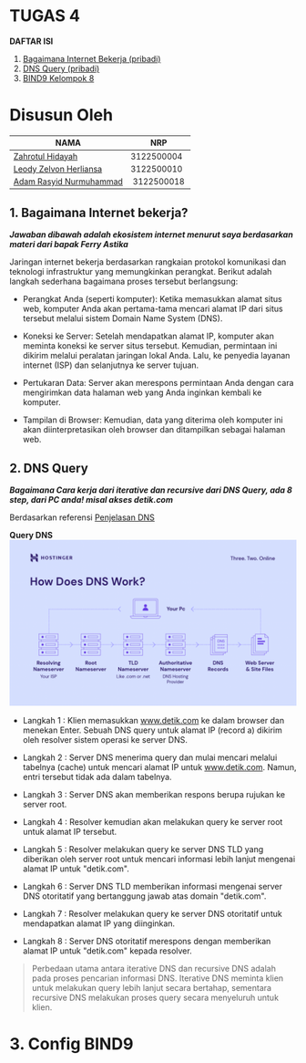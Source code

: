 # TUGAS 4

**DAFTAR ISI**

1. [Bagaimana Internet Bekerja (pribadi)](#bagaimana-internet-bekerja)
2. [DNS Query (pribadi)](#2-dns-query)
3. [BIND9 Kelompok 8](#3-config-bind9)

# Disusun Oleh

| NAMA | NRP |
| ---- | --- |
| [Zahrotul Hidayah](https://github.com/zah1703)| 3122500004 |
| [Leody Zelvon Herliansa](https://github.com/Leodyz)| 3122500010 |
| [Adam Rasyid Nurmuhammad](https://github.com/adamrasyid01)| 3122500018 | 

## 1. Bagaimana Internet bekerja?

***Jawaban dibawah adalah ekosistem internet menurut saya berdasarkan materi dari bapak Ferry Astika***

Jaringan internet bekerja berdasarkan rangkaian protokol komunikasi dan teknologi infrastruktur yang memungkinkan perangkat. Berikut adalah langkah sederhana bagaimana proses tersebut berlangsung:

- Perangkat Anda (seperti komputer): Ketika memasukkan alamat situs web, komputer Anda akan pertama-tama mencari alamat IP dari situs tersebut melalui sistem Domain Name System (DNS).

- Koneksi ke Server: Setelah mendapatkan alamat IP, komputer akan meminta koneksi ke server situs tersebut. Kemudian, permintaan ini dikirim melalui peralatan jaringan lokal Anda. Lalu, ke penyedia layanan internet (ISP) dan selanjutnya ke server tujuan.

- Pertukaran Data: Server akan merespons permintaan Anda dengan cara mengirimkan data halaman web yang Anda inginkan kembali ke komputer.

- Tampilan di Browser: Kemudian, data yang diterima oleh komputer ini akan diinterpretasikan oleh browser dan ditampilkan sebagai halaman web.

## 2. DNS Query

***Bagaimana Cara kerja dari iterative dan recursive dari DNS Query, ada 8 step, dari PC anda! misal akses detik.com***

Berdasarkan referensi [Penjelasan DNS](https://www.hostinger.co.uk/tutorials/what-is-dns)

**Query DNS**
![Gambar Cara kerja DNS](https://github.com/adamrasyid01/SysAdmin-3122500018/blob/main/Tugas_4/assets/how-does-dns-work-1024x590.png)

- Langkah 1 : Klien memasukkan www.detik.com ke dalam browser dan menekan Enter. Sebuah DNS query untuk alamat IP (record a) dikirim oleh resolver sistem operasi ke server DNS.

- Langkah 2 : Server DNS menerima query dan mulai mencari melalui tabelnya (cache) untuk mencari alamat IP untuk www.detik.com. Namun, entri tersebut tidak ada dalam tabelnya.

- Langkah 3 : Server DNS akan memberikan respons berupa rujukan ke server root. 

- Langkah 4 : Resolver kemudian akan melakukan query ke server root untuk alamat IP tersebut.

- Langkah 5 : Resolver melakukan query ke server DNS TLD yang diberikan oleh server root untuk mencari informasi lebih lanjut mengenai alamat IP untuk "detik.com".

- Langkah 6 : Server DNS TLD memberikan informasi mengenai server DNS otoritatif yang bertanggung jawab atas domain "detik.com".

- Langkah 7 : Resolver melakukan query ke server DNS otoritatif untuk mendapatkan alamat IP yang diinginkan.

- Langkah 8 : Server DNS otoritatif merespons dengan memberikan alamat IP untuk "detik.com" kepada resolver.


> Perbedaan utama antara iterative DNS dan recursive DNS adalah pada proses pencarian informasi DNS. Iterative DNS meminta klien untuk melakukan query lebih lanjut secara bertahap, sementara recursive DNS melakukan proses query secara menyeluruh untuk klien.

# 3. Config BIND9


